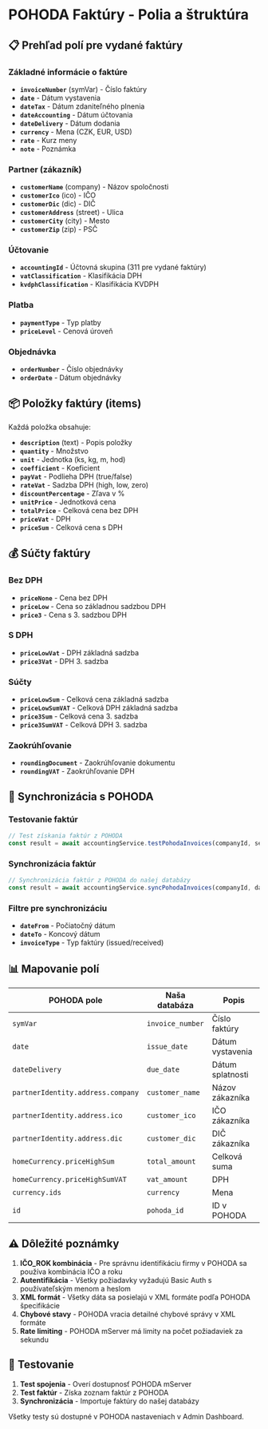 # POHODA Faktúry - Polia a štruktúra

## 📋 Prehľad polí pre vydané faktúry

### Základné informácie o faktúre
- **`invoiceNumber`** (symVar) - Číslo faktúry
- **`date`** - Dátum vystavenia
- **`dateTax`** - Dátum zdaniteľného plnenia
- **`dateAccounting`** - Dátum účtovania
- **`dateDelivery`** - Dátum dodania
- **`currency`** - Mena (CZK, EUR, USD)
- **`rate`** - Kurz meny
- **`note`** - Poznámka

### Partner (zákazník)
- **`customerName`** (company) - Názov spoločnosti
- **`customerIco`** (ico) - IČO
- **`customerDic`** (dic) - DIČ
- **`customerAddress`** (street) - Ulica
- **`customerCity`** (city) - Mesto
- **`customerZip`** (zip) - PSČ

### Účtovanie
- **`accountingId`** - Účtovná skupina (311 pre vydané faktúry)
- **`vatClassification`** - Klasifikácia DPH
- **`kvdphClassification`** - Klasifikácia KVDPH

### Platba
- **`paymentType`** - Typ platby
- **`priceLevel`** - Cenová úroveň

### Objednávka
- **`orderNumber`** - Číslo objednávky
- **`orderDate`** - Dátum objednávky

## 📦 Položky faktúry (items)

Každá položka obsahuje:
- **`description`** (text) - Popis položky
- **`quantity`** - Množstvo
- **`unit`** - Jednotka (ks, kg, m, hod)
- **`coefficient`** - Koeficient
- **`payVat`** - Podlieha DPH (true/false)
- **`rateVat`** - Sadzba DPH (high, low, zero)
- **`discountPercentage`** - Zľava v %
- **`unitPrice`** - Jednotková cena
- **`totalPrice`** - Celková cena bez DPH
- **`priceVat`** - DPH
- **`priceSum`** - Celková cena s DPH

## 💰 Súčty faktúry

### Bez DPH
- **`priceNone`** - Cena bez DPH
- **`priceLow`** - Cena so základnou sadzbou DPH
- **`price3`** - Cena s 3. sadzbou DPH

### S DPH
- **`priceLowVat`** - DPH základná sadzba
- **`price3Vat`** - DPH 3. sadzba

### Súčty
- **`priceLowSum`** - Celková cena základná sadzba
- **`priceLowSumVAT`** - Celková DPH základná sadzba
- **`price3Sum`** - Celková cena 3. sadzba
- **`price3SumVAT`** - Celková DPH 3. sadzba

### Zaokrúhľovanie
- **`roundingDocument`** - Zaokrúhľovanie dokumentu
- **`roundingVAT`** - Zaokrúhľovanie DPH

## 🔄 Synchronizácia s POHODA

### Testovanie faktúr
```javascript
// Test získania faktúr z POHODA
const result = await accountingService.testPohodaInvoices(companyId, settings);
```

### Synchronizácia faktúr
```javascript
// Synchronizácia faktúr z POHODA do našej databázy
const result = await accountingService.syncPohodaInvoices(companyId, dateFrom, dateTo);
```

### Filtre pre synchronizáciu
- **`dateFrom`** - Počiatočný dátum
- **`dateTo`** - Koncový dátum
- **`invoiceType`** - Typ faktúry (issued/received)

## 📊 Mapovanie polí

| POHODA pole | Naša databáza | Popis |
|-------------|---------------|-------|
| `symVar` | `invoice_number` | Číslo faktúry |
| `date` | `issue_date` | Dátum vystavenia |
| `dateDelivery` | `due_date` | Dátum splatnosti |
| `partnerIdentity.address.company` | `customer_name` | Názov zákazníka |
| `partnerIdentity.address.ico` | `customer_ico` | IČO zákazníka |
| `partnerIdentity.address.dic` | `customer_dic` | DIČ zákazníka |
| `homeCurrency.priceHighSum` | `total_amount` | Celková suma |
| `homeCurrency.priceHighSumVAT` | `vat_amount` | DPH |
| `currency.ids` | `currency` | Mena |
| `id` | `pohoda_id` | ID v POHODA |

## ⚠️ Dôležité poznámky

1. **IČO_ROK kombinácia** - Pre správnu identifikáciu firmy v POHODA sa používa kombinácia IČO a roku
2. **Autentifikácia** - Všetky požiadavky vyžadujú Basic Auth s používateľským menom a heslom
3. **XML formát** - Všetky dáta sa posielajú v XML formáte podľa POHODA špecifikácie
4. **Chybové stavy** - POHODA vracia detailné chybové správy v XML formáte
5. **Rate limiting** - POHODA mServer má limity na počet požiadaviek za sekundu

## 🧪 Testovanie

1. **Test spojenia** - Overí dostupnosť POHODA mServer
2. **Test faktúr** - Získa zoznam faktúr z POHODA
3. **Synchronizácia** - Importuje faktúry do našej databázy

Všetky testy sú dostupné v POHODA nastaveniach v Admin Dashboard.
